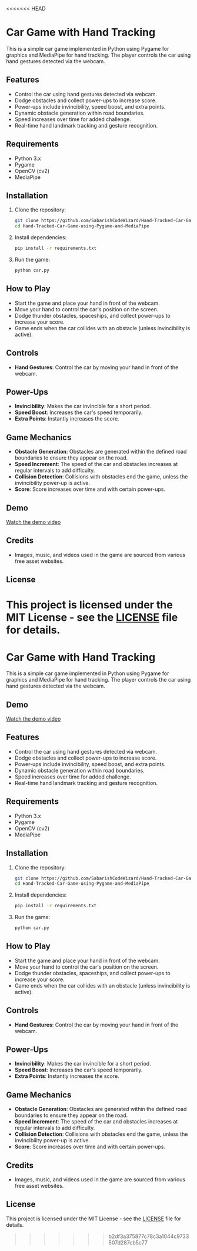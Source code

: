<<<<<<< HEAD


# Car Game with Hand Tracking

This is a simple car game implemented in Python using Pygame for graphics and MediaPipe for hand tracking. The player controls the car using hand gestures detected via the webcam.

## Features

- Control the car using hand gestures detected via webcam.
- Dodge obstacles and collect power-ups to increase score.
- Power-ups include invincibility, speed boost, and extra points.
- Dynamic obstacle generation within road boundaries.
- Speed increases over time for added challenge.
- Real-time hand landmark tracking and gesture recognition.

## Requirements

- Python 3.x
- Pygame
- OpenCV (cv2)
- MediaPipe

## Installation

1. Clone the repository:

   ```bash
   git clone https://github.com/SabarishCodeWizard/Hand-Tracked-Car-Game-using-Pygame-and-MediaPipe.git
   cd Hand-Tracked-Car-Game-using-Pygame-and-MediaPipe
   ```

2. Install dependencies:

   ```bash
   pip install -r requirements.txt
   ```

3. Run the game:

   ```bash
   python car.py
   ```

## How to Play

- Start the game and place your hand in front of the webcam.
- Move your hand to control the car's position on the screen.
- Dodge thunder obstacles, spaceships, and collect power-ups to increase your score.
- Game ends when the car collides with an obstacle (unless invincibility is active).

## Controls

- **Hand Gestures**: Control the car by moving your hand in front of the webcam.

## Power-Ups

- **Invincibility**: Makes the car invincible for a short period.
- **Speed Boost**: Increases the car's speed temporarily.
- **Extra Points**: Instantly increases the score.

## Game Mechanics

- **Obstacle Generation**: Obstacles are generated within the defined road boundaries to ensure they appear on the road.
- **Speed Increment**: The speed of the car and obstacles increases at regular intervals to add difficulty.
- **Collision Detection**: Collisions with obstacles end the game, unless the invincibility power-up is active.
- **Score**: Score increases over time and with certain power-ups.

## Demo

[Watch the demo video](https://drive.google.com/file/d/11wqow5xMREfjLlpZASJc6ggIHk6-SsAZ/view?usp=sharing)

## Credits

- Images, music, and videos used in the game are sourced from various free asset websites.

## License

This project is licensed under the MIT License - see the [LICENSE](LICENSE) file for details.
=======


# Car Game with Hand Tracking

This is a simple car game implemented in Python using Pygame for graphics and MediaPipe for hand tracking. The player controls the car using hand gestures detected via the webcam.

## Demo

[Watch the demo video](https://drive.google.com/file/d/11wqow5xMREfjLlpZASJc6ggIHk6-SsAZ/view?usp=sharing)

## Features

- Control the car using hand gestures detected via webcam.
- Dodge obstacles and collect power-ups to increase score.
- Power-ups include invincibility, speed boost, and extra points.
- Dynamic obstacle generation within road boundaries.
- Speed increases over time for added challenge.
- Real-time hand landmark tracking and gesture recognition.

## Requirements

- Python 3.x
- Pygame
- OpenCV (cv2)
- MediaPipe

## Installation

1. Clone the repository:

   ```bash
   git clone https://github.com/SabarishCodeWizard/Hand-Tracked-Car-Game-using-Pygame-and-MediaPipe.git
   cd Hand-Tracked-Car-Game-using-Pygame-and-MediaPipe
   ```

2. Install dependencies:

   ```bash
   pip install -r requirements.txt
   ```

3. Run the game:

   ```bash
   python car.py
   ```

## How to Play

- Start the game and place your hand in front of the webcam.
- Move your hand to control the car's position on the screen.
- Dodge thunder obstacles, spaceships, and collect power-ups to increase your score.
- Game ends when the car collides with an obstacle (unless invincibility is active).

## Controls

- **Hand Gestures**: Control the car by moving your hand in front of the webcam.

## Power-Ups

- **Invincibility**: Makes the car invincible for a short period.
- **Speed Boost**: Increases the car's speed temporarily.
- **Extra Points**: Instantly increases the score.

## Game Mechanics

- **Obstacle Generation**: Obstacles are generated within the defined road boundaries to ensure they appear on the road.
- **Speed Increment**: The speed of the car and obstacles increases at regular intervals to add difficulty.
- **Collision Detection**: Collisions with obstacles end the game, unless the invincibility power-up is active.
- **Score**: Score increases over time and with certain power-ups.

## Credits

- Images, music, and videos used in the game are sourced from various free asset websites.

## License

This project is licensed under the MIT License - see the [LICENSE](LICENSE) file for details.
>>>>>>> b2df3a375877c78c3a1044c9733507d287cb5c77
